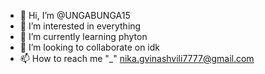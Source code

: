 - 👋 Hi, I’m @UNGABUNGA15
- 👀 I’m interested in everything
- 🌱 I’m currently learning phyton
- 💞️ I’m looking to collaborate on idk
- 📫 How to reach me "_" nika.gvinashvili7777@gmail.com

<!---
UNGABUNGA15/UNGABUNGA15 is a ✨ special ✨ repository because its `README.md` (this file) appears on your GitHub profile.
You can click the Preview link to take a look at your changes.
--->
